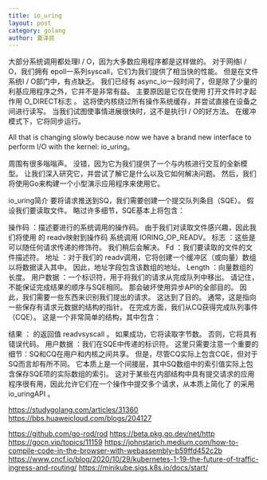 ```yaml
---
title: io_uring
layout: post
category: golang
author: 夏泽民
---
```

大部分系统调用都处理I / O，因为大多数应用程序都是这样做的。 对于网络I / O，我们拥有 epoll一系列syscall，它们为我们提供了相当快的性能。 但是在文件系统I / O部门中，有点缺乏。 我们已经有 async_io一段时间了，但是除了少量的利基应用程序之外，它并不是非常有益。 主要原因是它仅在使用 打开文件时才起作用 O_DIRECT标志 。 这将使内核绕过所有操作系统缓存，并尝试直接在设备之间进行读写。 当我们试图使事情进展很快时，这不是执行I / O的好方法。 在缓冲模式下，它将同步运行。

All that is changing slowly because now we have a brand new interface to perform I/O with the kernel: io_uring。

周围有很多嗡嗡声。 没错，因为它为我们提供了一个与内核进行交互的全新模型。 让我们深入研究它，并尝试了解它是什么以及它如何解决问题。 然后，我们将使用Go来构建一个小型演示应用程序来使用它。
<!-- more -->
io_uring简介
要将请求推送到SQ，我们需要创建一个提交队列条目（SQE）。 假设我们要读取文件。 略过许多细节，SQE基本上将包含：

操作码 ：描述要进行的系统调用的操作码。 由于我们对读取文件感兴趣，因此我们将使用 的 readv映射到操作码 系统调用 IORING_OP_READV。
标志 ：这些是可以随任何请求传递的修饰符。 我们稍后会解决。
Fd ：我们要读取的文件的文件描述符。
地址 ：对于我们的 readv调用，它将创建一个缓冲区（或向量）数组以将数据读入其中。 因此，地址字段包含该数组的地址。
Length ：向量数组的长度。
用户数据 ：一个标识符，用于将我们的请求从完成队列中移出。 请记住，不能保证完成结果的顺序与SQE相同。 那会破坏使用异步API的全部目的。 因此，我们需要一些东西来识别我们提出的请求。 这达到了目的。 通常，这是指向一些保存有请求元数据的结构的指针。
在完成方面，我们从CQ获得完成队列事件（CQE）。 这是一个非常简单的结构，其中包含：

结果 ： 的返回值 readvsyscall 。 如果成功，它将读取字节数。 否则，它将具有错误代码。
用户数据 ：我们在SQE中传递的标识符。
这里只需要注意一个重要的细节：SQ和CQ在用户和内核之间共享。 但是，尽管CQ实际上包含CQE，但对于SQ而言却有所不同。 它本质上是一个间接层，其中SQ数组中的索引值实际上包含保存SQE项的实际数组的索引。 这对于某些在内部结构中具有提交请求的应用程序很有用，因此允许它们在一个操作中提交多个请求，从本质上简化了 的采用 io_uringAPI 。

https://studygolang.com/articles/31360
https://bbs.huaweicloud.com/blogs/204127

https://github.com/go-rod/rod
https://beta.pkg.go.dev/net/http
https://gocn.vip/topics/11159
https://johnstarich.medium.com/how-to-compile-code-in-the-browser-with-webassembly-b59ffd452c2b
https://www.cncf.io/blog/2020/10/29/kubernetes-1-19-the-future-of-traffic-ingress-and-routing/
https://minikube.sigs.k8s.io/docs/start/
